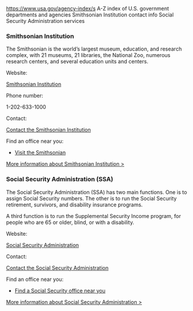 

https://www.usa.gov/agency-index/s
A-Z index of U.S. government departments and agencies
Smithsonian Institution contact info
Social Security Administration services

### Smithsonian Institution

The Smithsonian is the world’s largest museum, education, and research complex, with 21 museums, 21 libraries, the National Zoo, numerous research centers, and several education units and centers.

Website:

[Smithsonian Institution](http://www.si.edu/)

Phone number:

1-202-633-1000

Contact:

[Contact the Smithsonian Institution](http://www.si.edu/Contacts)

Find an office near you:

* [Visit the Smithsonian](http://www.si.edu/Visit)

[More information about Smithsonian Institution >](https://www.usa.gov/agencies/smithsonian-institution)

### Social Security Administration (SSA)

The Social Security Administration (SSA) has two main functions. One is to assign Social Security numbers. The other is to run the Social Security retirement, survivors, and disability insurance programs.
  
A third function is to run the Supplemental Security Income program, for people who are 65 or older, blind, or with a disability.

Website:

[Social Security Administration](http://www.ssa.gov/)

Contact:

[Contact the Social Security Administration](https://www.ssa.gov/agency/contact/)

Find an office near you:

* [Find a Social Security office near you](https://secure.ssa.gov/apps6z/FOLO/fo001.jsp)

[More information about Social Security Administration >](https://www.usa.gov/agencies/social-security-administration)
